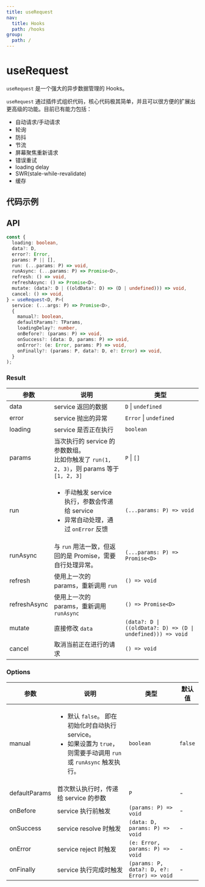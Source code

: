 ```yaml
---
title: useRequest
nav:
  title: Hooks
  path: /hooks
group:
  path: /
---
```


# useRequest

`useRequest` 是一个强大的异步数据管理的 Hooks。

`useRequest` 通过插件式组织代码，核心代码极其简单，并且可以很方便的扩展出更高级的功能。目前已有能力包括：

- 自动请求/手动请求
- 轮询
- 防抖
- 节流
- 屏幕聚焦重新请求
- 错误重试
- loading delay
- SWR(stale-while-revalidate)
- 缓存

## 代码示例

<code src="./demo/demo01.tsx"></code>
<code src="./demo/demo02.tsx"></code>
<code src="./demo/demo03.tsx"></code>
<code src="./demo/demo04.tsx"></code>
<code src="./demo/demo05.tsx"></code>

## API

```ts
const {
  loading: boolean,
  data?: D,
  error?: Error,
  params: P || [],
  run: (...params: P) => void,
  runAsync: (...params: P) => Promise<D>,
  refresh: () => void,
  refreshAsync: () => Promise<D>,
  mutate: (data?: D | ((oldData?: D) => (D | undefined))) => void,
  cancel: () => void,
} = useRequest<D, P>(
  service: (...args: P) => Promise<D>,
  {
    manual?: boolean,
    defaultParams?: TParams,
    loadingDelay?: number,
    onBefore?: (params: P) => void,
    onSuccess?: (data: D, params: P) => void,
    onError?: (e: Error, params: P) => void,
    onFinally?: (params: P, data?: D, e?: Error) => void,
  }
);
```

### Result

| 参数 | 说明   | 类型   |
|----|----|------|
| data    | service 返回的数据   | `D` \| `undefined`    |
| error   | service 抛出的异常  | `Error` \| `undefined` |
| loading | service 是否正在执行    | `boolean`    |
| params  | 当次执行的 service 的参数数组。 <br /> 比如你触发了 `run(1, 2, 3)`，则 params 等于 `[1, 2, 3]` | `P`  \| `[]`                                             |
| run | <ul><li> 手动触发 service 执行，参数会传递给 service</li><li>异常自动处理，通过 `onError` 反馈</li></ul> | `(...params: P) => void`|
| runAsync | 与 `run` 用法一致，但返回的是 Promise，需要自行处理异常。  | `(...params: P) => Promise<D>` |
| refresh      | 使用上一次的 params，重新调用 `run`  | `() => void` |
| refreshAsync | 使用上一次的 params，重新调用 `runAsync` | `() => Promise<D>`  |
| mutate       | 直接修改 `data` | `(data?: D \| ((oldData?: D) => (D \| undefined))) => void` |
| cancel       | 取消当前正在进行的请求 | `() => void`  |

### Options

| 参数 | 说明  | 类型 | 默认值  |
|---|----|---|--|
| manual        | <ul><li> 默认 `false`。 即在初始化时自动执行 service。</li><li>如果设置为 `true`，则需要手动调用 `run` 或 `runAsync` 触发执行。 </li></ul> | `boolean` | `false` |
| defaultParams | 首次默认执行时，传递给 service 的参数  | `P` | - |
| onBefore      | service 执行前触发  | `(params: P) => void`| -       |
| onSuccess     | service resolve 时触发 | `(data: D, params: P) => void`  | -       |
| onError       | service reject 时触发| `(e: Error, params: P) => void`| -       |
| onFinally     | service 执行完成时触发 | `(params: P, data?: D, e?: Error) => void` | -  |
